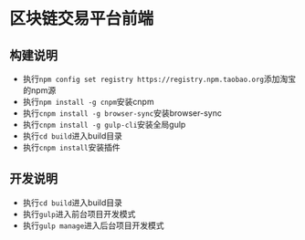 # 区块链交易平台前端

## 构建说明

- 执行`npm config set registry https://registry.npm.taobao.org`添加淘宝的npm源
- 执行`npm install -g cnpm`安装cnpm
- 执行`cnpm install -g browser-sync`安装browser-sync
- 执行`cnpm install -g gulp-cli`安装全局gulp
- 执行`cd build`进入build目录
- 执行`cnpm install`安装插件

## 开发说明

- 执行`cd build`进入build目录
- 执行`gulp`进入前台项目开发模式
- 执行`gulp manage`进入后台项目开发模式